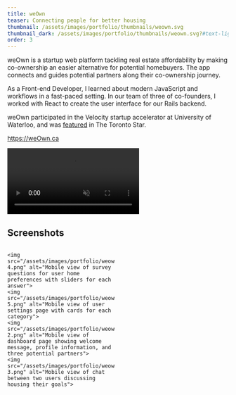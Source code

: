 ```yaml
---
title: weOwn
teaser: Connecting people for better housing
thumbnail: /assets/images/portfolio/thumbnails/weown.svg
thumbnail_dark: /assets/images/portfolio/thumbnails/weown.svg?#text-light
order: 3
---
```


weOwn is a startup web platform tackling real estate affordability by making co-ownership an easier alternative for potential homebuyers. The app connects and guides potential partners along their co-ownership journey.

As a Front-end Developer, I learned about modern JavaScript and workflows in a fast-paced setting. In our team of three of co-founders, I worked with React to create the user interface for our Rails backend.

weOwn participated in the Velocity startup accelerator at University of Waterloo, and was <a href="https://www.thestar.com/news/gta/2019/02/28/looking-for-someone-to-share-a-mortgage-theres-an-app-for-that.html" target="_blank" rel="noreferrer">featured</a> in The Toronto Star.

<a href="https://weown.ca" target="_blank" rel="noreferrer">https://weOwn.ca</a>

<video autoplay muted loop playsinline>
    <source src="/assets/videos/weown-demo.mp4" type="video/mp4">
</video>

## Screenshots

<div style="
    display: grid;
    grid-auto-rows: auto;
    grid-template-columns: 1fr 1fr;
    grid-column-gap: 0.9375rem;
">

    <img src="/assets/images/portfolio/weown-4.png" alt="Mobile view of survey questions for user home preferences with sliders for each answer">
    <img src="/assets/images/portfolio/weown-5.png" alt="Mobile view of user settings page with cards for each category">
    <img src="/assets/images/portfolio/weown-2.png" alt="Mobile view of dashboard page showing welcome message, profile information, and three potential partners">
    <img src="/assets/images/portfolio/weown-3.png" alt="Mobile view of chat between two users discussing housing their goals">

</div>

